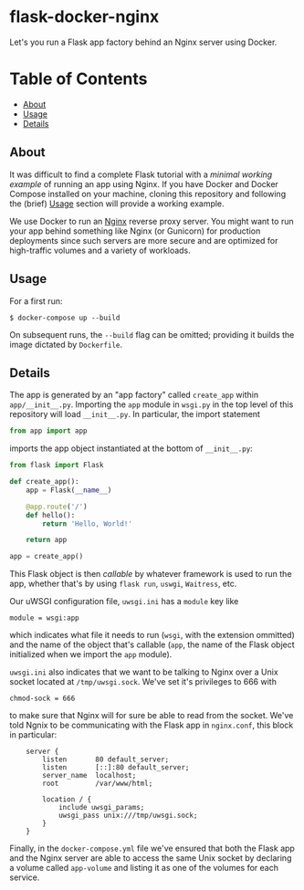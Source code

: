 # flask-docker-nginx

Let's you run a Flask app factory behind an Nginx server using Docker.

# Table of Contents

- [About](#about)
- [Usage](#usage)
- [Details](#details)

## About <a name="about"></a>

It was difficult to find a complete Flask tutorial with a _minimal working
example_ of running an app using Nginx. If you have Docker
and Docker Compose installed on your machine, cloning this repository and
following the (brief) [Usage](#usage) section will provide a working example.

We use Docker to run an [Nginx](https://hub.docker.com/_/nginx) reverse proxy
server. You might want to run your app behind something like Nginx (or
Gunicorn) for production deployments since such servers are more secure and are
optimized for high-traffic volumes and a variety of workloads.

## Usage <a name="usage"></a>

For a first run:

```
$ docker-compose up --build
```

On subsequent runs, the `--build` flag can be omitted; providing it builds the
image dictated by `Dockerfile`.

## Details <a name="details"></a>

The app is generated by an "app factory" called `create_app` within
`app/__init__.py`. Importing the `app` module in `wsgi.py` in the top level of
this repository will load `__init__.py`. In particular, the import statement

```python
from app import app
```

imports the app object instantiated at the bottom of `__init__.py`:

```python
from flask import Flask

def create_app():
    app = Flask(__name__)

    @app.route('/')
    def hello():
        return 'Hello, World!'

    return app

app = create_app()
```

This Flask object is then _callable_ by whatever framework is used to run the
app, whether that's by using `flask run`, `uswgi`, `Waitress`, etc.

Our uWSGI configuration file, `uwsgi.ini` has a `module` key like

```
module = wsgi:app
```

which indicates what file it needs to run (`wsgi`, with the extension ommitted)
and the name of the object that's callable (`app`, the name of the Flask object
initialized when we import the `app` module).

`uwsgi.ini` also indicates that we want to be talking to Nginx over a Unix
socket located at `/tmp/uwsgi.sock`. We've set it's privileges to 666 with

```
chmod-sock = 666
```

to make sure that Nginx will for sure be able to read from the socket. We've
told Ngnix to be communicating with the Flask app in `nginx.conf`, this block
in particular:

```
    server {
        listen       80 default_server;
        listen       [::]:80 default_server;
        server_name  localhost;
        root         /var/www/html;

        location / {
            include uwsgi_params;
            uwsgi_pass unix:///tmp/uwsgi.sock;
        }
    }
```

Finally, in the `docker-compose.yml` file we've ensured that both the Flask app
and the Nginx server are able to access the same Unix socket by declaring a
volume called `app-volume` and listing it as one of the volumes for each
service.
